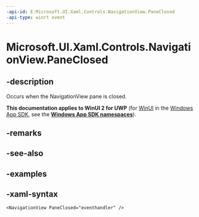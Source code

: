 ```yaml
---
-api-id: E:Microsoft.UI.Xaml.Controls.NavigationView.PaneClosed
-api-type: winrt event
---
```

<!-- Event syntax.
public event TypedEventHandler PaneClosed<NavigationView,  object>
-->

# Microsoft.UI.Xaml.Controls.NavigationView.PaneClosed


## -description

Occurs when the NavigationView pane is closed.


**This documentation applies to WinUI 2 for UWP** (for [WinUI](/windows/apps/winui/winui3/) in the [Windows App SDK](/windows/apps/windows-app-sdk/), see the **[Windows App SDK namespaces](/windows/windows-app-sdk/api/winrt/)**).

## -remarks


## -see-also


## -examples


## -xaml-syntax

```xaml
<NavigationView PaneClosed="eventhandler" />
```



